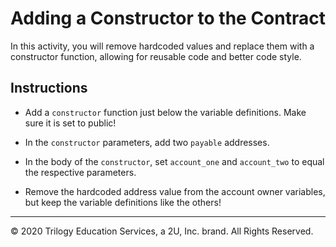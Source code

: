 # Adding a Constructor to the Contract

In this activity, you will remove hardcoded values and replace them with a constructor function,
allowing for reusable code and better code style.

## Instructions

* Add a `constructor` function just below the variable definitions. Make sure it is set to public!

* In the `constructor` parameters, add two `payable` addresses.

* In the body of the `constructor`, set `account_one` and `account_two` to equal the respective parameters.

* Remove the hardcoded address value from the account owner variables, but keep the variable definitions like the others!

---

© 2020 Trilogy Education Services, a 2U, Inc. brand. All Rights Reserved.
